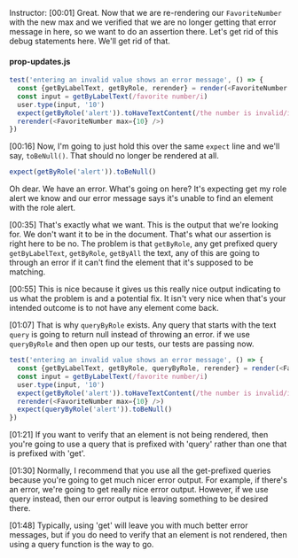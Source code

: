 Instructor: [00:01] Great. Now that we are re-rendering our `FavoriteNumber` with the new max and we verified that we are no longer getting that error message in here, so we want to do an assertion there. Let's get rid of this debug statements here. We'll get rid of that.

#### prop-updates.js
```js
test('entering an invalid value shows an error message', () => {
  const {getByLabelText, getByRole, rerender} = render(<FavoriteNumber />)
  const input = getByLabelText(/favorite number/i)
  user.type(input, '10')
  expect(getByRole('alert')).toHaveTextContent(/the number is invalid/i)
  rerender(<FavoriteNumber max={10} />)
})
```

[00:16] Now, I'm going to just hold this over the same `expect` line and we'll say, `toBeNull()`. That should no longer be rendered at all. 

```js
expect(getByRole('alert')).toBeNull()
```

Oh dear. We have an error. What's going on here? It's expecting get my role alert we know and our error message says it's unable to find an element with the role alert.

[00:35] That's exactly what we want. This is the output that we're looking for. We don't want it to be in the document. That's what our assertion is right here to be no. The problem is that `getByRole`, any get prefixed query `getByLabelText`, `getByRole`, `getByAll` the text, any of this are going to through an error if it can't find the element that it's supposed to be matching.

[00:55] This is nice because it gives us this really nice output indicating to us what the problem is and a potential fix. It isn't very nice when that's your intended outcome is to not have any element come back.

[01:07] That is why `queryByRole` exists. Any query that starts with the text `query` is going to return null instead of throwing an error. if we use `queryByRole` and then open up our tests, our tests are passing now.

```js
test('entering an invalid value shows an error message', () => {
  const {getByLabelText, getByRole, queryByRole, rerender} = render(<FavoriteNumber />)
  const input = getByLabelText(/favorite number/i)
  user.type(input, '10')
  expect(getByRole('alert')).toHaveTextContent(/the number is invalid/i)
  rerender(<FavoriteNumber max={10} />)
  expect(queryByRole('alert')).toBeNull()
})
```

[01:21] If you want to verify that an element is not being rendered, then you're going to use a query that is prefixed with 'query' rather than one that is prefixed with 'get'.

[01:30] Normally, I recommend that you use all the get-prefixed queries because you're going to get much nicer error output. For example, if there's an error, we're going to get really nice error output. However, if we use query instead, then our error output is leaving something to be desired there.

[01:48] Typically, using 'get' will leave you with much better error messages, but if you do need to verify that an element is not rendered, then using a query function is the way to go.

